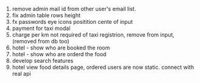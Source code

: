 1. remove admin mail id from other user's email list.
2. fix admin table rows height
3. fx passwords eye icons positition cente of input
4. payment for taxi modal
5. charge per km not required of taxi registrion, remove from input, (removed from db too)
6. hotel - show who are booked the room 
7. hotel - show who are orderd the food
8. develop search features
9. hotel view food details page, ordered users are now static.  connect with real api